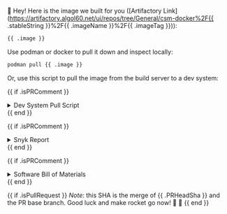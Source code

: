 <!-- This file is templated with https://pkg.go.dev/html/template -->
👋  Hey! Here is the image we built for you ([Artifactory Link](https://artifactory.algol60.net/ui/repos/tree/General/csm-docker%2F{{ .stableString }}%2F{{ .imageName }}%2F{{ .imageTag }})):

```bash
{{ .image }}
```

Use podman or docker to pull it down and inspect locally:

```bash
podman pull {{ .image }}
```

Or, use this script to pull the image from the build server to a dev system:

{{ if .isPRComment }}
<details>
<summary>Dev System Pull Script</summary>
<br />
{{ else }}
## Dev System Pull Script
{{ end }}

> **Note** the following script only applies to systems running CSM 1.2 or later.

```bash
#!/usr/bin/env bash

IMAGE={{ .image }}

podman run --rm --network host  \
    quay.io/skopeo/stable copy \
    --src-tls-verify=false \
    --dest-tls-verify=false \
    --dest-username "$(kubectl -n nexus get secret nexus-admin-credential --template {{"{{"}}.data.username{{"}}"}} | base64 -d)" \
    --dest-password "$(kubectl -n nexus get secret nexus-admin-credential --template {{"{{"}}.data.password{{"}}"}} | base64 -d)" \
    docker://$IMAGE \
    docker://registry.local/$IMAGE
```
{{ if .isPRComment }}
</details>
{{ end }}

{{ if .isPRComment }}
<details>
<summary>Snyk Report</summary>
<br />
{{ else }}
## Snyk Report
{{ end }}

_Coming soon_

{{ if .isPRComment }}
</details>
{{ end }}

{{ if .isPRComment }}
<details>
<summary>Software Bill of Materials</summary>
<br />
{{ else }}
## Snyk Report
{{ end }}

```bash
cosign download sbom {{ .image }} > container_image.spdx
```

If you don't have cosign, then you can get it [here](https://github.com/sigstore/cosign#installation).
{{ if .isPRComment }}
</details>
{{ end }}

{{ if .isPullRequest }}
*Note*: this SHA is the merge of {{ .PRHeadSha }} and the PR base branch. Good luck and make rocket go now! 🌮 🚀
{{ end }}
